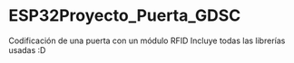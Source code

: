 # ESP32Proyecto_Puerta_GDSC
Codificación de una puerta con un módulo RFID
Incluye todas las librerías usadas
:D
